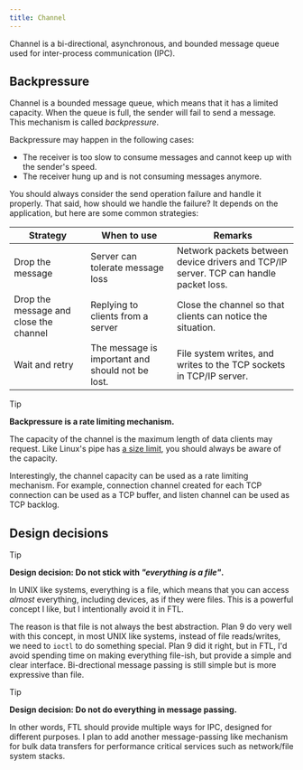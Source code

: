 ```yaml
---
title: Channel
---
```


Channel is a bi-directional, asynchronous, and bounded message queue used for inter-process communication (IPC).

## Backpressure

Channel is a bounded message queue, which means that it has a limited capacity. When the queue is full, the sender will fail to send a message. This mechanism is called *backpressure*.

Backpressure may happen in the following cases:

- The receiver is too slow to consume messages and cannot keep up with the sender's speed.
- The receiver hung up and is not consuming messages anymore.

You should always consider the send operation failure and handle it properly. That said, how should we handle the failure? It depends on the application, but here are some common strategies:

| Strategy | When to use | Remarks |
| --- | --- | --- |
| Drop the message | Server can tolerate message loss | Network packets between device drivers and TCP/IP server. TCP can handle packet loss. |
| Drop the message and close the channel | Replying to clients from a server | Close the channel so that clients can notice the situation. |
| Wait and retry | The message is important and should not be lost. | File system writes, and writes to the TCP sockets in TCP/IP server. |

> [!TIP]
>
> **Backpressure is a rate limiting mechanism.**
>
> The capacity of the channel is the maximum length of data clients may request. Like Linux's pipe has [a size limit](https://man7.org/linux/man-pages/man7/pipe.7.html#:~:text=to%20a%20pipe.-,Pipe%20capacity,-A%20pipe%20has), you should always be aware of the capacity.
>
> Interestingly, the channel capacity can be used as a rate limiting mechanism. For example, connection channel created for each TCP connection can be used as a TCP buffer, and listen channel can be used as TCP backlog.

## Design decisions

> [!TIP]
>
> **Design decision: Do not stick with *"everything is a file"*.**
>
> In UNIX like systems, everything is a file, which means that you can access *almost* everything, including devices, as if they were files. This is a powerful concept I like, but I intentionally avoid it in FTL.
>
> The reason is that file is not always the best abstraction. Plan 9 do very well with this concept, in most UNIX like systems, instead of file reads/writes, we need to `ioctl` to do something special. Plan 9 did it right, but in FTL, I'd avoid spending time on making everything file-ish, but provide a simple and clear interface. Bi-drectional message passing is still simple but is more expressive than file.

> [!TIP]
>
> **Design decision: Do not do everything in message passing.**
>
> In other words, FTL should provide multiple ways for IPC, designed for different purposes. I plan to add another message-passing like mechanism for bulk data transfers for performance critical services such as network/file system stacks.
